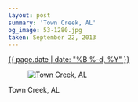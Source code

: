 ```yaml
---
layout: post
summary: 'Town Creek, AL'
og_image: 53-1280.jpg
taken: September 22, 2013
---
```


<div class="post">
 <time>
  <a href="/53">
   {{ page.date | date: "%B %-d, %Y" }}
  </a>
 </time>
 <a href="/53">
  <figure data-taken="9/22/2013">
   <img alt="Town Creek, AL" sizes="(min-width: 700px) 50vw, calc(100vw - 2rem)" src="{{ site.assets_url }}/53-640.jpg" srcset="{{ site.assets_url }}/53-1280.jpg 1280w, {{ site.assets_url }}/53-960.jpg 960w, {{ site.assets_url }}/53-640.jpg 640w, {{ site.assets_url }}/53-320.jpg 320w"/>
  </figure>
 </a>
 <span>
  Town Creek, AL
 </span>
</div>
